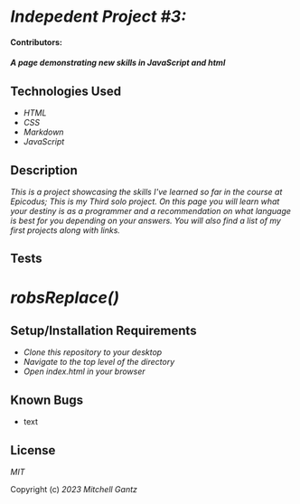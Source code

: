 # _Indepedent Project #3:_

#### Contributors: 

#### _A page demonstrating new skills in JavaScript and html_


## Technologies Used

* _HTML_
* _CSS_
* _Markdown_
* _JavaScript_


## Description
_This is a project showcasing the skills I've learned so far in the course at Epicodus; This is my Third solo project. On this page you will learn what your destiny is as a programmer and a recommendation on what language is best for you depending on your answers. You will also find a list of my first projects along with links._

## Tests
# _robsReplace()_






## Setup/Installation Requirements

* _Clone this repository to your desktop_
* _Navigate to the top level of the directory_
* _Open index.html in your browser_

## Known Bugs

* text

## License

_MIT_

Copyright (c) _2023_ _Mitchell Gantz_
